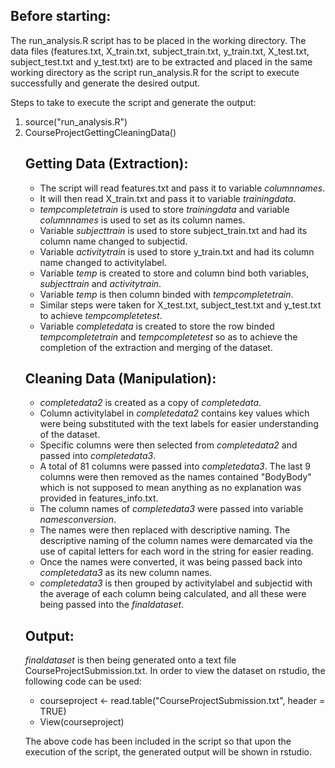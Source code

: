 ## Before starting:

The run_analysis.R script has to be placed in the working directory.
The data files (features.txt, X_train.txt, subject_train.txt, y_train.txt, X_test.txt, subject_test.txt and y_test.txt) are to be extracted and placed in the same working directory as the script run_analysis.R for the script to execute successfully and generate the desired output.

Steps to take to execute the script and generate the output:
<ol>
<li> source("run_analysis.R") </li>
<li> CourseProjectGettingCleaningData() </li>
 
## Getting Data (Extraction):

* The script will read features.txt and pass it to variable <em>columnnames</em>.
* It will then read X_train.txt and pass it to variable <em>trainingdata</em>.
* <em>tempcompletetrain</em> is used to store <em>trainingdata</em> and variable <em>columnnames</em> is used to set as its column names.
* Variable <em>subjecttrain</em> is used to store subject_train.txt and had its column name changed to subjectid.
* Variable <em>activitytrain</em> is used to store y_train.txt and had its column name changed to activitylabel.
* Variable <em>temp</em> is created to store and column bind both variables, <em>subjecttrain</em> and <em>activitytrain</em>. 
* Variable <em>temp</em> is then column binded with <em>tempcompletetrain</em>. 
* Similar steps were taken for X_test.txt, subject_test.txt and y_test.txt to achieve <em>tempcompletetest</em>.
* Variable <em>completedata</em> is created to store the row binded <em>tempcompletetrain</em> and <em>tempcompletetest</em> so as to achieve the completion of the extraction and merging of the dataset. 

## Cleaning Data (Manipulation):

* <em>completedata2</em> is created as a copy of <em>completedata</em>. 
* Column activitylabel in <em>completedata2</em> contains key values which were being substituted with the text labels for easier understanding of the dataset.
* Specific columns were then selected from <em>completedata2</em> and passed into <em>completedata3</em>. 
* A total of 81 columns were passed into <em>completedata3</em>. The last 9 columns were then removed as the names contained "BodyBody" which is not supposed to mean anything as no explanation was provided in features_info.txt. 
* The column names of <em>completedata3</em> were passed into variable <em>namesconversion</em>. 
* The names were then replaced with descriptive naming. The descriptive naming of the column names were demarcated via the use of capital letters for each word in the string for easier reading.
* Once the names were converted, it was being passed back into <em>completedata3</em> as its new column names.
* <em>completedata3</em> is then grouped by activitylabel and subjectid with the average of each column being calculated, and all these were being passed into the <em>finaldataset</em>.

## Output:

<em>finaldataset</em> is then being generated onto a text file CourseProjectSubmission.txt.
In order to view the dataset on rstudio, the following code can be used:

* courseproject <- read.table("CourseProjectSubmission.txt", header = TRUE)
* View(courseproject)
 
The above code has been included in the script so that upon the execution of the script, the generated output will be shown in rstudio. 